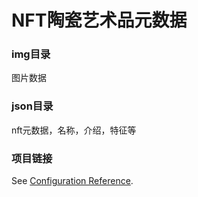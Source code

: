 # NFT陶瓷艺术品元数据

### img目录

图片数据

### json目录

nft元数据，名称，介绍，特征等

### 项目链接
See [Configuration Reference](https://cli.vuejs.org/config/).
